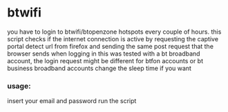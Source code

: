 # btwifi

you have to login to btwifi/btopenzone hotspots every couple of hours. this script checks if the internet connection is active by requesting the captive portal detect url from firefox and sending the same post request that the browser sends when logging in
this was tested with a bt broadband account, the login request might be different for btfon accounts or bt business broadband accounts
change the sleep time if you want 

### usage:

insert your email and password 
run the script

